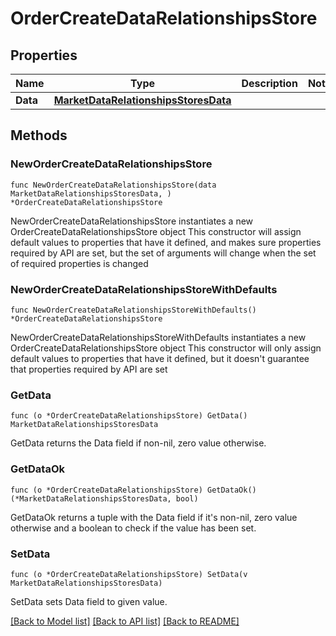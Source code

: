 # OrderCreateDataRelationshipsStore

## Properties

Name | Type | Description | Notes
------------ | ------------- | ------------- | -------------
**Data** | [**MarketDataRelationshipsStoresData**](MarketDataRelationshipsStoresData.md) |  | 

## Methods

### NewOrderCreateDataRelationshipsStore

`func NewOrderCreateDataRelationshipsStore(data MarketDataRelationshipsStoresData, ) *OrderCreateDataRelationshipsStore`

NewOrderCreateDataRelationshipsStore instantiates a new OrderCreateDataRelationshipsStore object
This constructor will assign default values to properties that have it defined,
and makes sure properties required by API are set, but the set of arguments
will change when the set of required properties is changed

### NewOrderCreateDataRelationshipsStoreWithDefaults

`func NewOrderCreateDataRelationshipsStoreWithDefaults() *OrderCreateDataRelationshipsStore`

NewOrderCreateDataRelationshipsStoreWithDefaults instantiates a new OrderCreateDataRelationshipsStore object
This constructor will only assign default values to properties that have it defined,
but it doesn't guarantee that properties required by API are set

### GetData

`func (o *OrderCreateDataRelationshipsStore) GetData() MarketDataRelationshipsStoresData`

GetData returns the Data field if non-nil, zero value otherwise.

### GetDataOk

`func (o *OrderCreateDataRelationshipsStore) GetDataOk() (*MarketDataRelationshipsStoresData, bool)`

GetDataOk returns a tuple with the Data field if it's non-nil, zero value otherwise
and a boolean to check if the value has been set.

### SetData

`func (o *OrderCreateDataRelationshipsStore) SetData(v MarketDataRelationshipsStoresData)`

SetData sets Data field to given value.



[[Back to Model list]](../README.md#documentation-for-models) [[Back to API list]](../README.md#documentation-for-api-endpoints) [[Back to README]](../README.md)



